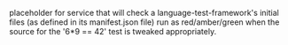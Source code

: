 
placeholder for service that will check a language-test-framework's
initial files (as defined in its manifest.json file) run as red/amber/green
when the source for the '6*9 == 42' test is tweaked appropriately.

